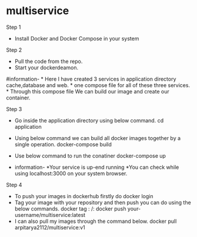 # multiservice
Step 1 
* Install Docker and Docker Compose in your system 

Step 2 
* Pull the code from the repo.
* Start your dockerdeamon.

#information- * Here I have created 3 services in application directory cache,database and web.
              * one compose file for all of these three services.
              * Through this compose file We can build our image and create our container.

Step 3
* Go inside the application directory using below command.
    cd application
* Using below command we can build all docker images together by a single operation.
    docker-compose build
* Use below command to run the conatiner
    docker-compose up

* information- *Your service is up-end running
              *You can check while using localhost:3000 on your system browser.
              
Step 4
* To push your images in dockerhub firstly do docker login
* Tag your image with your repository and then push you can do using the below commands.
    docker tag <local-image-name>:<tag> <dockerhub-username>/<repo-name>:<tag>
    docker push your-username/multiservice:latest
* I can also pull my images through the command below.
    docker pull arpitarya2112/multiservice:v1
 
